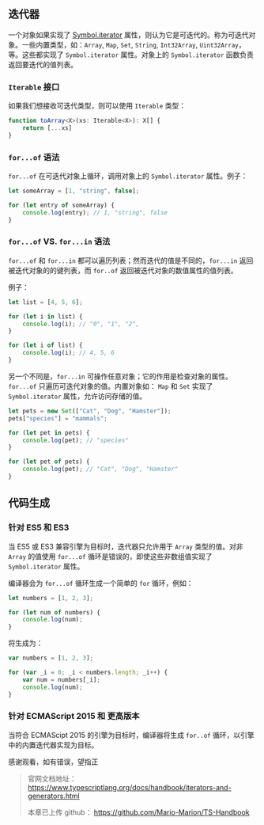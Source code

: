 ## 迭代器

一个对象如果实现了 [Symbol.iterator](https://www.typescriptlang.org/docs/handbook/symbols.html#symboliterator) 属性，则认为它是可迭代的。称为可迭代对象。一些内置类型，如：`Array`, `Map`, `Set`, `String`, `Int32Array`, `Uint32Array`，等。这些都实现了 `Symbol.iterator` 属性。对象上的 `Symbol.iterator` 函数负责返回要迭代的值列表。
### `Iterable` 接口

如果我们想接收可迭代类型，则可以使用 `Iterable` 类型：

```ts
function toArray<X>(xs: Iterable<X>): X[] {
    return [...xs]
}
```

### `for...of` 语法

`for...of` 在可迭代对象上循环，调用对象上的 `Symbol.iterator` 属性。例子：

```ts
let someArray = [1, "string", false];

for (let entry of someArray) {
    console.log(entry); // 1, "string", false
}
```

### `for...of` VS. `for...in` 语法

`for...of` 和 `for...in` 都可以遍历列表；然而迭代的值是不同的，`for...in` 返回被迭代对象的的键列表，而 `for..of` 返回被迭代对象的数值属性的值列表。

例子：

```ts
let list = [4, 5, 6];

for (let i in list) {
    console.log(i); // "0", "1", "2",
}

for (let i of list) {
    console.log(i); // 4, 5, 6
}
```

另一个不同是，`for...in` 可操作任意对象；它的作用是检查对象的属性。`for...of` 只遍历可迭代对象的值。内置对象如： `Map` 和 `Set` 实现了 `Symbol.iterator` 属性，允许访问存储的值。

```ts
let pets = new Set(["Cat", "Dog", "Hamster"]);
pets["species"] = "mammals";

for (let pet in pets) {
    console.log(pet); // "species"
}

for (let pet of pets) {
    console.log(pet); // "Cat", "Dog", "Hamster"
}
```

## 代码生成
### 针对 ES5 和 ES3

当 ES5 或 ES3 兼容引擎为目标时，迭代器只允许用于 `Array` 类型的值。对非 `Array` 的值使用 `for...of` 循环是错误的，即使这些非数组值实现了 `Symbol.iterator` 属性。

编译器会为 `for...of` 循环生成一个简单的 `for` 循环，例如：

```ts
let numbers = [1, 2, 3];

for (let num of numbers) {
    console.log(num);
}
```

将生成为：

```ts
var numbers = [1, 2, 3];

for (var _i = 0; _i < numbers.length; _i++) {
    var num = numbers[_i];
    console.log(num);
}
```

### 针对 ECMAScript 2015 和 更高版本

当符合 ECMAScipt 2015 的引擎为目标时，编译器将生成 `for..of` 循环，以引擎中的内置迭代器实现为目标。


感谢观看，如有错误，望指正


> 官网文档地址： <https://www.typescriptlang.org/docs/handbook/iterators-and-generators.html>
>
> 本章已上传 github： <https://github.com/Mario-Marion/TS-Handbook>